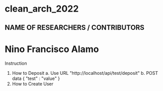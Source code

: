# clean_arch_2022

## NAME OF RESEARCHERS / CONTRIBUTORS ##
# Nino Francisco Alamo #

Instruction

1. How to Deposit
  a. Use URL "http://localhost/api/test/deposit" 
  b. POST data { "test" : "value" }
2. How to Create User
